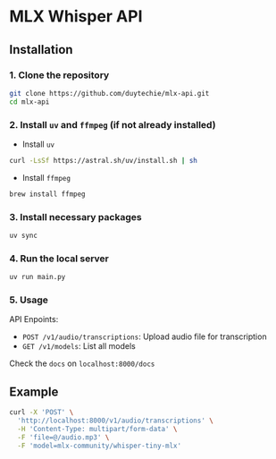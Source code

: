 # MLX Whisper API

## Installation

### 1. Clone the repository

```bash
git clone https://github.com/duytechie/mlx-api.git
cd mlx-api
```

### 2. Install `uv` and `ffmpeg` (if not already installed)

- Install `uv`

```bash
curl -LsSf https://astral.sh/uv/install.sh | sh
```

- Install `ffmpeg`

```bash
brew install ffmpeg
```

### 3. Install necessary packages

```bash
uv sync
```

### 4. Run the local server

```bash
uv run main.py
```

### 5. Usage

API Enpoints:

- `POST /v1/audio/transcriptions`: Upload audio file for transcription
- `GET /v1/models`: List all models

Check the `docs` on `localhost:8000/docs`

## Example

```bash
curl -X 'POST' \
  'http://localhost:8000/v1/audio/transcriptions' \
  -H 'Content-Type: multipart/form-data' \
  -F 'file=@/audio.mp3' \
  -F 'model=mlx-community/whisper-tiny-mlx'
```

